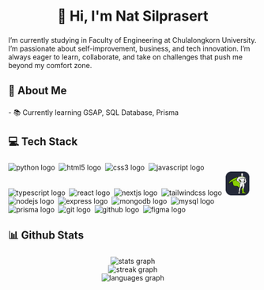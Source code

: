 <h1 align="center">👋 Hi, I'm Nat Silprasert</h1>

###

<p align="left">I’m currently studying in Faculty of Engineering at Chulalongkorn University. I’m passionate about self-improvement, business, and tech innovation. I’m always eager to learn, collaborate, and take on challenges that push me beyond my comfort zone.</p>

###

<h2 align="left">💫  About Me</h2>

###

<p align="left">- 📚 Currently learning GSAP, SQL Database, Prisma</p>

###

<h2 align="left">💻  Tech Stack</h2>

###

<div align="left">
  <img src="https://skillicons.dev/icons?i=py" height="48" alt="python logo" />
  <img width="0" />
  <img src="https://skillicons.dev/icons?i=html" height="48" alt="html5 logo" />
  <img width="0" />
  <img src="https://skillicons.dev/icons?i=css" height="48" alt="css3 logo" />
  <img width="0" />
  <img src="https://skillicons.dev/icons?i=js" height="48" alt="javascript logo" />
  <img width="0" />
  <img src="https://skillicons.dev/icons?i=ts" height="48" alt="typescript logo" />
  <img width="0" />
  <img src="https://skillicons.dev/icons?i=react" height="48" alt="react logo" />
  <img width="0" />
  <img src="https://skillicons.dev/icons?i=nextjs" height="48" alt="nextjs logo" />
  <img width="0" />
  <img src="https://skillicons.dev/icons?i=tailwind" height="48" alt="tailwindcss logo" />
  <img width="0" />
  <img src="https://raw.githubusercontent.com/tandpfun/skill-icons/8e917340d3eb80398fbb745edc55b486ec0cbf88/icons/Gsap-Dark.svg" height="48" width="48" alt="gsap logo" />
  <img width="0" />
  <img src="https://skillicons.dev/icons?i=nodejs" height="48" alt="nodejs logo" />
  <img width="0" />
  <img src="https://skillicons.dev/icons?i=express" height="48" alt="express logo" />
  <img width="0" />
  <img src="https://skillicons.dev/icons?i=mongodb" height="48" alt="mongodb logo" />
  <img width="0" />
  <img src="https://skillicons.dev/icons?i=mysql" height="48" alt="mysql logo" />
  <img width="0" />
  <img src="https://skillicons.dev/icons?i=prisma" height="48" alt="prisma logo" />
  <img width="0" />
  <img src="https://skillicons.dev/icons?i=git" height="48" alt="git logo" />
  <img width="0" />
  <img src="https://skillicons.dev/icons?i=github" height="48" alt="github logo" />
  <img width="0" />
  <img src="https://skillicons.dev/icons?i=figma" height="48" alt="figma logo" />
</div>

<!--   <img src="https://skillicons.dev/icons?i=postgres" height="48" alt="postgresql logo" />
  <img width="0" /> -->

<h2 align="left">📊 Github Stats</h2>

###

<div align="center">
  <img src="https://github-readme-stats.vercel.app/api?username=NatSilprasert&theme=dark&hide_border=false&include_all_commits=false&count_private=true" height="150" alt="stats graph" /> <br>
  <img src="https://nirzak-streak-stats.vercel.app/?user=NatSilprasert&theme=dark&hide_border=false" height="150" alt="streak graph" /> <br>
  <img src="https://github-readme-stats.vercel.app/api/top-langs/?username=NatSilprasert&theme=dark&hide_border=false&include_all_commits=false&count_private=true&layout=compact" height="150" alt="languages graph"  />
</div>

###
